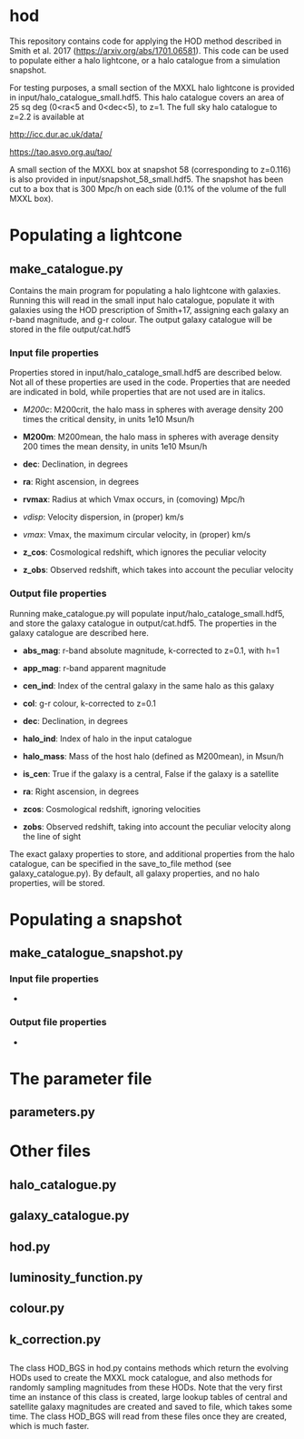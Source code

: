 # hod

This repository contains code for applying the HOD method described in Smith et al. 2017 (https://arxiv.org/abs/1701.06581).
This code can be used to populate either a halo lightcone, or a halo catalogue from a simulation snapshot.

For testing purposes, a small section of the MXXL halo lightcone is provided in input/halo_catalogue_small.hdf5. This halo
catalogue covers an area of 25 sq deg (0<ra<5 and 0<dec<5), to z=1. The full sky halo catalogue to z=2.2 is available at

http://icc.dur.ac.uk/data/

https://tao.asvo.org.au/tao/

A small section of the MXXL box at snapshot 58 (corresponding to z=0.116) is also provided in input/snapshot_58_small.hdf5.
The snapshot has been cut to a box that is 300 Mpc/h on each side (0.1% of the volume of the full MXXL box).

# Populating a lightcone

## make_catalogue.py

Contains the main program for populating a halo lightcone with galaxies. 
Running this will read in the small input halo catalogue, populate it with galaxies using the
HOD prescription of Smith+17, assigning each galaxy an r-band magnitude, and g-r colour. The output galaxy 
catalogue will be stored in the file output/cat.hdf5

### Input file properties

Properties stored in input/halo_cataloge_small.hdf5 are described below. Not all of these properties are used in the code.
Properties that are needed are indicated in bold, while properties that are not used are in italics.

- *M200c*: M200crit, the halo mass in spheres with average density 200 times the critical density, in units 1e10 Msun/h

- **M200m**: M200mean, the halo mass in spheres with average density 200 times the mean density, in units 1e10 Msun/h

- **dec**: Declination, in degrees

- **ra**: Right ascension, in degrees

- **rvmax**: Radius at which Vmax occurs, in (comoving) Mpc/h

- *vdisp*: Velocity dispersion, in (proper) km/s

- *vmax*: Vmax, the maximum circular velocity, in (proper) km/s

- **z_cos**: Cosmological redshift, which ignores the peculiar velocity

- **z_obs**: Observed redshift, which takes into account the peculiar velocity

### Output file properties
 
Running make_catalogue.py will populate input/halo_cataloge_small.hdf5, and store the galaxy catalogue in output/cat.hdf5.
The properties in the galaxy catalogue are described here.

- **abs_mag**: r-band absolute magnitude, k-corrected to z=0.1, with h=1

- **app_mag**: r-band apparent magnitude

- **cen_ind**: Index of the central galaxy in the same halo as this galaxy

- **col**: g-r colour, k-corrected to z=0.1

- **dec**: Declination, in degrees

- **halo_ind**: Index of halo in the input catalogue

- **halo_mass**: Mass of the host halo (defined as M200mean), in Msun/h

- **is_cen**: True if the galaxy is a central, False if the galaxy is a satellite

- **ra**: Right ascension, in degrees

- **zcos**: Cosmological redshift, ignoring velocities

- **zobs**: Observed redshift, taking into account the peculiar velocity along the line of sight

The exact galaxy properties to store, and additional properties from the halo catalogue, can be specified in the 
save_to_file method (see galaxy_catalogue.py). By default, all galaxy properties, and no halo properties, will be stored.

# Populating a snapshot

## make_catalogue_snapshot.py


### Input file properties

- 

### Output file properties

- 


# The parameter file

## parameters.py

# Other files

## halo_catalogue.py

## galaxy_catalogue.py

## hod.py

## luminosity_function.py

## colour.py

## k_correction.py

##

The class HOD_BGS in hod.py contains methods which return the evolving HODs used to create the MXXL mock
catalogue, and also methods for randomly sampling magnitudes from these HODs. Note that the very first time
an instance of this class is created, large lookup tables of central and satellite galaxy magnitudes are 
created and saved to file, which takes some time. The class HOD_BGS will read from these files once they
are created, which is much faster.
